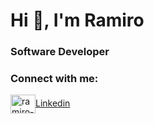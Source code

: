 <h1 align="left">Hi 👋, I'm Ramiro</h1>
<h3 align="left">Software Developer</h3>

<h3 align="left">Connect with me:</h3>
<p align="left">
<a href="https://linkedin.com/in/ramiro-fassetta" target="blank"><img align="center" src="https://raw.githubusercontent.com/rahuldkjain/github-profile-readme-generator/master/src/images/icons/Social/linked-in-alt.svg" alt="ramiro-fassetta" height="30" width="40" />Linkedin</a>
</p>

